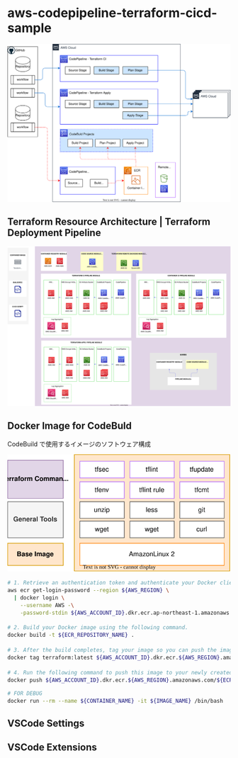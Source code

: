 # aws-codepipeline-terraform-cicd-sample

![](./docs/img/concept.drawio.svg)


## Terraform Resource Architecture | Terraform Deployment Pipeline

![](./docs/img/ModuleRelationshipDiagram.drawio.svg)

## Docker Image for CodeBuld

CodeBuild で使用するイメージのソフトウェア構成

![](./docs/img/TerraformDockerImage.drawio.svg)

```sh
# 1. Retrieve an authentication token and authenticate your Docker client to your registry.
aws ecr get-login-password --region ${AWS_REGION} \
  | docker login \
    --username AWS -\
    -password-stdin ${AWS_ACCOUNT_ID}.dkr.ecr.ap-northeast-1.amazonaws.com

# 2. Build your Docker image using the following command.
docker build -t ${ECR_REPOSITORY_NAME} .

# 3. After the build completes, tag your image so you can push the image to target repository:
docker tag terraform:latest ${AWS_ACCOUNT_ID}.dkr.ecr.${AWS_REGION}.amazonaws.com/${ECR_REPOSITORY_NAME}:latest

# 4. Run the following command to push this image to your newly created AWS repository:
docker push ${AWS_ACCOUNT_ID}.dkr.ecr.${AWS_REGION}.amazonaws.com/${ECR_REPOSITORY_NAME}:latest
```

```sh
# FOR DEBUG
docker run --rm --name ${CONTAINER_NAME} -it ${IMAGE_NAME} /bin/bash
```

## VSCode Settings

## VSCode Extensions

